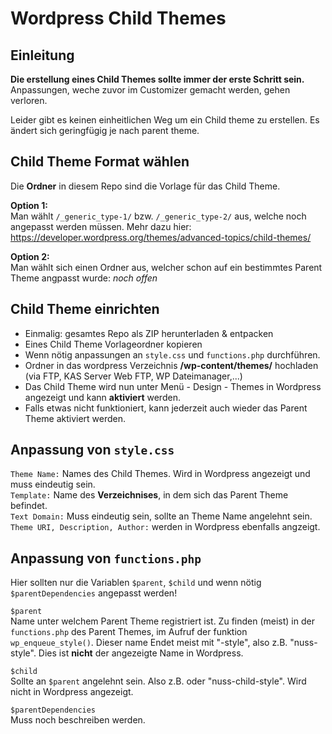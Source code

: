 # Wordpress Child Themes
## Einleitung
**Die erstellung eines Child Themes sollte immer der erste Schritt sein.**  
Anpassungen, weche zuvor im Customizer gemacht werden, gehen verloren.

Leider gibt es keinen einheitlichen Weg um ein Child theme zu erstellen. Es ändert sich geringfügig je nach parent theme.

## Child Theme Format wählen
Die **Ordner** in diesem Repo sind die Vorlage für das Child Theme.  

**Option 1:**  
Man wählt `/_generic_type-1/` bzw. `/_generic_type-2/` aus, welche noch angepasst werden müssen. Mehr dazu hier: https://developer.wordpress.org/themes/advanced-topics/child-themes/

**Option 2:**  
Man wählt sich einen Ordner aus, welcher schon auf ein bestimmtes Parent Theme angpasst wurde: *noch offen*   

## Child Theme einrichten
- Einmalig: gesamtes Repo als ZIP herunterladen & entpacken
- Eines Child Theme Vorlageordner kopieren
- Wenn nötig anpassungen an `style.css` und `functions.php` durchführen.
- Ordner in das wordpress Verzeichnis **/wp-content/themes/** hochladen (via FTP, KAS Server Web FTP, WP Dateimanager,...)
- Das Child Theme wird nun unter Menü - Design - Themes in Wordpress angezeigt und kann **aktiviert** werden.
- Falls etwas nicht funktioniert, kann jederzeit auch wieder das Parent Theme aktiviert werden.

## Anpassung von `style.css`
`Theme Name:` Names des Child Themes. Wird in Wordpress angezeigt und muss eindeutig sein.   
`Template:` Name des **Verzeichnises**, in dem sich das Parent Theme befindet.  
`Text Domain:` Muss eindeutig sein, sollte an Theme Name angelehnt sein.  
`Theme URI, Description, Author:` werden in Wordpress ebenfalls angzeigt.

## Anpassung von `functions.php`
Hier sollten nur die Variablen `$parent`, `$child` und wenn nötig `$parentDependencies` angepasst werden!

`$parent`  
Name unter welchem Parent Theme registriert ist. Zu finden (meist) in der `functions.php` des Parent Themes, im Aufruf der funktion `wp_enqueue_style()`. Dieser name Endet meist mit "-style", also z.B. "nuss-style". Dies ist **nicht** der angezeigte Name in Wordpress.

`$child`  
Sollte an `$parent` angelehnt sein. Also z.B. oder "nuss-child-style". Wird nicht in Wordpress angezeigt.

`$parentDependencies`  
Muss noch beschreiben werden.

